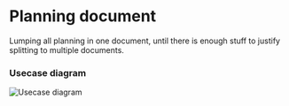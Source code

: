 # Planning document

Lumping all planning in one document, until there is enough stuff to justify splitting to multiple documents. 


### Usecase diagram

![Usecase diagram](http://www.plantuml.com/plantuml/proxy?cache=no&src=https://raw.githubusercontent.com/Tulitomaatti/mittari/master/docs/usecases.puml)

